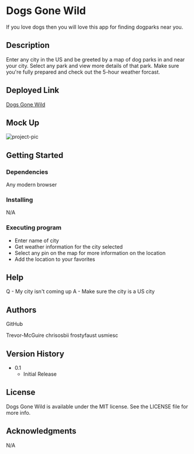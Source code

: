 # Dogs Gone Wild

If you love dogs then you will love this app for finding dogparks near you.

## Description

Enter any city in the US and be greeted by a map of dog parks in and near your city. Select any park and view more details of that park. Make sure you're fully prepared and check out the 5-hour weather forcast.

## Deployed Link

[Dogs Gone Wild](https://trevor-mcguire.github.io/Project-1/)

## Mock Up

![project-pic](https://user-images.githubusercontent.com/55112932/233494204-73cdb5a6-0f50-4733-8422-9728ef7a129f.png)

## Getting Started

### Dependencies

Any modern browser

### Installing

N/A

### Executing program

* Enter name of city
* Get weather information for the city selected
* Select any pin on the map for more information on the location
* Add the location to your favorites


## Help

Q - My city isn't coming up
A - Make sure the city is a US city

## Authors

GitHub

Trevor-McGuire
chrisosbii
frostyfaust
usmiesc

## Version History

* 0.1
    * Initial Release

## License

Dogs Gone Wild is available under the MIT license. See the LICENSE file for more info.

## Acknowledgments

N/A
